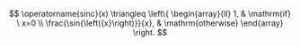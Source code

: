 $$ 
\operatorname{sinc}(x) \triangleq \left\{ \begin{array}{ll} 1, & \mathrm{if} \ x=0 \\ \frac{\sin{\left({x}\right)}}{x}, & \mathrm{otherwise} \end{array} \right.
$$
